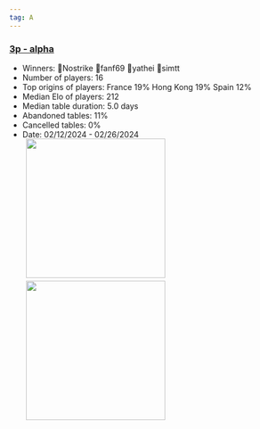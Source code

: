 ```yaml
---
tag: A
---
```

### [3p - alpha](https://boardgamearena.com/tournament?id=272002)
- Winners: 🥇Nostrike 🥈fanf69 🥉yathei 🥉simtt
- Number of players: 16
- Top origins of players: France 19% Hong Kong 19% Spain 12% 
- Median Elo of players: 212
- Median table duration: 5.0 days
- Abandoned tables: 11%
- Cancelled tables: 0% 
- Date: 02/12/2024 - 02/26/2024
<div>
 <img src="/wpoc/assets/images/t_Azul_Elo_20240305130032.png" width="250" style="display: block; margin-left: 30px; margin-bottom: 5px; margin-top:-15px"/>
</div>
<div>
 <img src="/wpoc/assets/images/t_Azul_Duration_20240305122416.png" width="250" style="display: block; margin-left: 30px; margin-bottom: 5px;"/>
</div>
